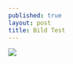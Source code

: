```yaml
---
published: true
layout: post
title: Bild Test
---
```

![](http://www.koelnerhofdernau.de/WebRoot/Telegate/Shops/28053956-koelner-hof-1534857127/MediaGallery/Categories/ferienwohnung.jpg)